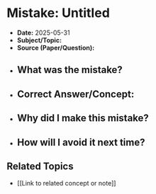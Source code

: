 # Mistake: Untitled

- **Date:** 2025-05-31
- **Subject/Topic:** 
- **Source (Paper/Question):** 
- **What was the mistake?**
  - 
- **Correct Answer/Concept:**
  - 
- **Why did I make this mistake?**
  - 
- **How will I avoid it next time?**
  - 

## Related Topics
- [[Link to related concept or note]]
